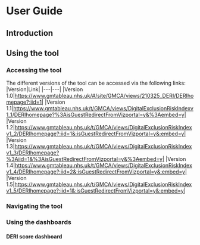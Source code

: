 # User Guide

## Introduction

## Using the tool

### Accessing the tool
The different versions of the tool can be accessed via the following links:
|Version|Link|
|---|---|
|Version 1.0|https://www.gmtableau.nhs.uk/#/site/GMCA/views/210325_DERI/DERIhomepage?:iid=1|
|Version 1.1|https://www.gmtableau.nhs.uk/t/GMCA/views/DigitalExclusionRiskIndexv1_1/DERIhomepage?%3AisGuestRedirectFromVizportal=y&%3Aembed=y|
|Version 1.2|https://www.gmtableau.nhs.uk/t/GMCA/views/DigitalExclusionRiskIndexv1_2/DERIhomepage?:iid=1&:isGuestRedirectFromVizportal=y&:embed=y|
|Version 1.3|https://www.gmtableau.nhs.uk/t/GMCA/views/DigitalExclusionRiskIndexv1_3/DERIhomepage?%3Aiid=1&%3AisGuestRedirectFromVizportal=y&%3Aembed=y|
|Version 1.4|https://www.gmtableau.nhs.uk/t/GMCA/views/DigitalExclusionRiskIndexv1_4/DERIhomepage?:iid=2&:isGuestRedirectFromVizportal=y&:embed=y|
|Version 1.5|https://www.gmtableau.nhs.uk/t/GMCA/views/DigitalExclusionRiskIndexv1_5/DERIhomepage?:iid=1&:isGuestRedirectFromVizportal=y&:embed=y|

### Navigating the tool

### Using the dashboards

#### DERI score dashboard
